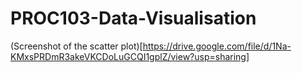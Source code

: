 # PROC103-Data-Visualisation
(Screenshot of the scatter plot)[https://drive.google.com/file/d/1Na-KMxsPRDmR3akeVKCDoLuGCQI1gplZ/view?usp=sharing]
